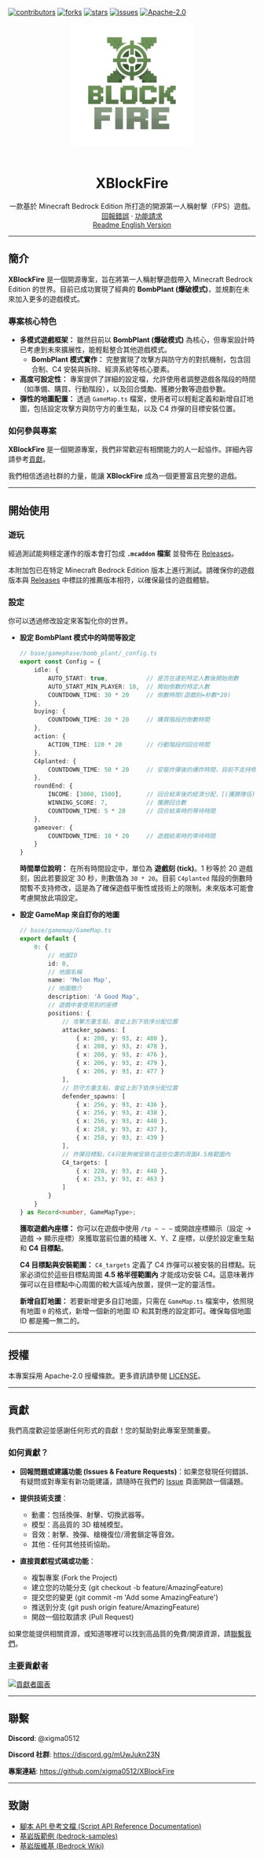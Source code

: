 [![contributors][contributors-shield]][contributors-url]
[![forks][forks-shield]][forks-url]
[![stars][stars-shield]][stars-url]
[![issues][issues-shield]][issues-url]
[![Apache-2.0][license-shield]][license-url]


<div align='center'>
  <a href="https://github.com/xigma0512/XBlockFire">
    <img src="images/logo.png" alt="logo" width="250" height="250">
  </a>
</div>

<br />
<div align="center">
<h1 align="center">XBlockFire</h1>

  <p align="center">
    一款基於 Minecraft Bedrock Edition 所打造的開源第一人稱射擊（FPS）遊戲。
    <br />
    <a href="https://github.com/xigma0512/XBlockFire/issues/new?labels=bug&template=bug-report---.md">回報錯誤</a>
    &middot;
    <a href="https://github.com/xigma0512/XBlockFire/issues/new?labels=enhancement&template=feature-request---.md">功能請求</a>
    <br />
    <a href="/.github/README.en.md">Readme English Version</a>
  </p>
</div>

---

## 簡介

**XBlockFire** 是一個開源專案，旨在將第一人稱射擊遊戲帶入 Minecraft Bedrock Edition 的世界。目前已成功實現了經典的 **BombPlant (爆破模式)**，並規劃在未來加入更多的遊戲模式。

### 專案核心特色

* **多模式遊戲框架：** 雖然目前以 **BombPlant (爆破模式)** 為核心，但專案設計時已考慮到未來擴展性，能輕鬆整合其他遊戲模式。
    * **BombPlant 模式實作：** 完整實現了攻擊方與防守方的對抗機制，包含回合制、C4 安裝與拆除、經濟系統等核心要素。
* **高度可設定性：** 專案提供了詳細的設定檔，允許使用者調整遊戲各階段的時間（如準備、購買、行動階段），以及回合獎勵、獲勝分數等遊戲參數。
* **彈性的地圖配置：** 透過 `GameMap.ts` 檔案，使用者可以輕鬆定義和新增自訂地圖，包括設定攻擊方與防守方的重生點，以及 C4 炸彈的目標安裝位置。

### 如何參與專案

**XBlockFire** 是一個開源專案，我們非常歡迎有相關能力的人一起協作。詳細內容請參考[貢獻](#貢獻)。

我們相信透過社群的力量，能讓 **XBlockFire** 成為一個更豐富且完整的遊戲。

---

## 開始使用

### 遊玩

經過測試能夠穩定運作的版本會打包成 **`.mcaddon` 檔案** 並發佈在 [Releases](https://github.com/xigma0512/XBlockFire/releases)。

本附加包已在特定 Minecraft Bedrock Edition 版本上進行測試。請確保你的遊戲版本與 [Releases](https://github.com/xigma0512/XBlockFire/releases) 中標註的推薦版本相符，以確保最佳的遊戲體驗。

### 設定

你可以透過修改設定來客製化你的世界。

* **設定 BombPlant 模式中的時間等設定**

    ```typescript
    // base/gamephase/bomb_plant/_config.ts
    export const Config = {
        idle: {
            AUTO_START: true,           // 是否在達到特定人數後開始倒數
            AUTO_START_MIN_PLAYER: 10,  // 開始倒數的特定人數
            COUNTDOWN_TIME: 30 * 20     // 倒數時間(遊戲刻=秒數*20)
        },
        buying: {
            COUNTDOWN_TIME: 20 * 20     // 購買階段的倒數時間
        },
        action: {
            ACTION_TIME: 120 * 20       // 行動階段的回合時間
        },
        C4planted: {
            COUNTDOWN_TIME: 50 * 20     // 安裝炸彈後的爆炸時間，目前不支持修改
        },
        roundEnd: {
            INCOME: [3000, 1500],       // 回合結束後的經濟分配，[(獲勝隊伍), (失敗隊伍)]
            WINNING_SCORE: 7,           // 獲勝回合數
            COUNTDOWN_TIME: 5 * 20      // 回合結束時的等待時間
        },
        gameover: {
            COUNTDOWN_TIME: 10 * 20     // 遊戲結束時的等待時間
        }
    }
    ```

    **時間單位說明：** 在所有時間設定中，單位為 **遊戲刻 (tick)**。1 秒等於 20 遊戲刻，因此若要設定 30 秒，則數值為 `30 * 20`。目前 `C4planted` 階段的倒數時間暫不支持修改，這是為了確保遊戲平衡性或技術上的限制。未來版本可能會考慮開放此項設定。

* **設定 GameMap 來自訂你的地圖**

    ```typescript
    // base/gamemap/GameMap.ts
    export default {
        0: {
            // 地圖ID
            id: 0,
            // 地圖名稱
            name: 'Melon Map',
            // 地圖簡介
            description: 'A Good Map',
            // 遊戲中會使用到的座標
            positions: {
                // 攻擊方重生點，會從上到下依序分配位置
                attacker_spawns: [
                    { x: 208, y: 93, z: 480 },
                    { x: 208, y: 93, z: 478 },
                    { x: 208, y: 93, z: 476 },
                    { x: 206, y: 93, z: 479 },
                    { x: 206, y: 93, z: 477 }
                ],
                // 防守方重生點，會從上到下依序分配位置
                defender_spawns: [
                    { x: 256, y: 93, z: 436 },
                    { x: 256, y: 93, z: 438 },
                    { x: 256, y: 93, z: 440 },
                    { x: 258, y: 93, z: 437 },
                    { x: 258, y: 93, z: 439 }
                ],
                // 炸彈目標點，C4只能夠被安裝在這些位置的周圍4.5格範圍內
                C4_targets: [
                    { x: 228, y: 93, z: 440 },
                    { x: 253, y: 93, z: 463 }
                ]
            }
        }
    } as Record<number, GameMapType>;
    ```

    **獲取遊戲內座標：** 你可以在遊戲中使用 `/tp ~ ~ ~` 或開啟座標顯示（設定 -> 遊戲 -> 顯示座標）來獲取當前位置的精確 X、Y、Z 座標，以便於設定重生點和 **C4 目標點**。

    **C4 目標點與安裝範圍：** `C4_targets` 定義了 C4 炸彈可以被安裝的目標點。玩家必須位於這些目標點周圍 **4.5 格半徑範圍內** 才能成功安裝 C4。這意味著炸彈可以在目標點中心周圍的較大區域內放置，提供一定的靈活性。

    **新增自訂地圖：** 若要新增更多自訂地圖，只需在 `GameMap.ts` 檔案中，依照現有地圖 `0` 的格式，新增一個新的地圖 ID 和其對應的設定即可。確保每個地圖 ID 都是獨一無二的。

---

## 授權

本專案採用 Apache-2.0 授權條款。更多資訊請參閱 [LICENSE](https://github.com/xigma0512/XBlockFire/blob/master/LICENSE)。

---

## 貢獻

我們高度歡迎並感謝任何形式的貢獻！您的幫助對此專案至關重要。

### 如何貢獻？

* **回報問題或建議功能 (Issues & Feature Requests)**：如果您發現任何錯誤、有疑問或對專案有新功能建議，請隨時在我們的 [Issue](https://github.com/xigma0512/XBlockFire/issues/new) 頁面開啟一個議題。

* **提供技術支援**：
    * 動畫：包括換彈、射擊、切換武器等。
    * 模型：高品質的 3D 槍械模型。
    * 音效：射擊、換彈、槍機復位/滑套鎖定等音效。
    * 其他：任何其他技術協助。

* **直接貢獻程式碼或功能**：
    * 複製專案 (Fork the Project)
    * 建立您的功能分支 (git checkout -b feature/AmazingFeature)
    * 提交您的變更 (git commit -m 'Add some AmazingFeature')
    * 推送到分支 (git push origin feature/AmazingFeature)
    * 開啟一個拉取請求 (Pull Request)

如果您能提供相關資源，或知道哪裡可以找到高品質的免費/開源資源，請[聯繫我們](#聯繫)。

### 主要貢獻者

<a href="https://github.com/xigma0512/XBlockFire/graphs/contributors">
  <img src="https://contrib.rocks/image?repo=xigma0512/XBlockFire" alt="貢獻者圖表" />
</a>

---

## 聯繫

**Discord**: @xigma0512

**Discord 社群**: https://discord.gg/mUwJukn23N

**專案連結**: https://github.com/xigma0512/XBlockFire

---

## 致謝

* [腳本 API 參考文檔 (Script API Reference Documentation)](https://learn.microsoft.com/en-us/minecraft/creator/scriptapi/?view=minecraft-bedrock-experimental)
* [基岩版範例 (bedrock-samples)](https://github.com/Mojang/bedrock-samples)
* [基岩版維基 (Bedrock Wiki)](https://wiki.bedrock.dev/)

[contributors-shield]: https://img.shields.io/github/contributors/xigma0512/XBlockFire.svg?style=for-the-badge
[contributors-url]: https://github.com/xigma0512/XBlockFire/graphs/contributors

[forks-shield]: https://img.shields.io/github/forks/xigma0512/XBlockFire.svg?style=for-the-badge
[forks-url]: https://github.com/xigma0512/XBlockFire/network/members

[stars-shield]: https://img.shields.io/github/stars/xigma0512/XBlockFire.svg?style=for-the-badge
[stars-url]: https://github.com/xigma0512/XBlockFire/stargazers

[issues-shield]: https://img.shields.io/github/issues/xigma0512/XBlockFire.svg?style=for-the-badge
[issues-url]: https://github.com/xigma0512/XBlockFire/issues

[license-shield]: https://img.shields.io/github/license/xigma0512/XBlockFire.svg?style=for-the-badge
[license-url]: https://github.com/xigma0512/XBlockFire/blob/master/LICENSE.txt